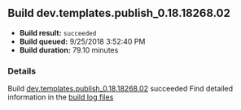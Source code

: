 ## Build dev.templates.publish_0.18.18268.02
- **Build result:** `succeeded`
- **Build queued:** 9/25/2018 3:52:40 PM
- **Build duration:** 79.10 minutes
### Details
Build [dev.templates.publish_0.18.18268.02](https://winappstudio.visualstudio.com/web/build.aspx?pcguid=a4ef43be-68ce-4195-a619-079b4d9834c2&builduri=vstfs%3a%2f%2f%2fBuild%2fBuild%2f26320) succeeded
Find detailed information in the [build log files](https://uwpctdiags.blob.core.windows.net/buildlogs/dev.templates.publish_0.18.18268.02_logs.zip)
